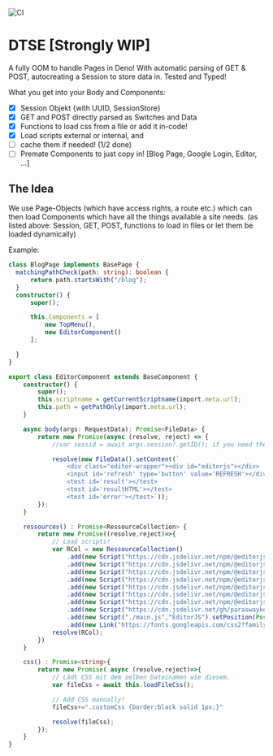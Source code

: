 ![CI](https://github.com/edenprojectde/deno-typescript-server-engine/workflows/CI/badge.svg)

# DTSE [Strongly WIP]

A fully OOM to handle Pages in Deno! With automatic parsing of GET & POST, autocreating a Session to store data in. Tested and Typed!

What you get into your Body and Components:

- [X] Session Objekt {with UUID, SessionStore}
- [X] GET and POST directly parsed as Switches and Data
- [X] Functions to load css from a file or add it in-code!
- [X] Load scripts external or internal, and 
- [ ] cache them if needed! (1/2 done)
- [ ] Premate Components to just copy in! [Blog Page, Google Login, Editor, ...]

## The Idea

We use Page-Objects (which have access rights, a route etc.) which can then load Components which have all the things available a site needs. (as listed above: Session, GET, POST, functions to load in files or let them be loaded dynamically)

Example:
```ts
class BlogPage implements BasePage {
  matchingPathCheck(path: string): boolean {
      return path.startsWith("/blog");
  }
  constructor() {
      super();

      this.Components = [
          new TopMenu(),
          new EditorComponent()
      ];

  }
}

export class EditorComponent extends BaseComponent {
    constructor() {
        super();
        this.scriptname = getCurrentScriptname(import.meta.url);
        this.path = getPathOnly(import.meta.url);
    }

    async body(args: RequestData): Promise<FileData> {
        return new Promise(async (resolve, reject) => {
            //var sessid = await args.session?.getID(); if you need the ID!

            resolve(new FileData().setContent(`
                <div class="editor-wrapper"><div id="editorjs"></div>
                <input id='refresh' type='button' value='REFRESH'></div>
                <test id='result'></test>
                <test id='resultHTML'></test>
                <test id='error'></test>`));
        });
    }

    ressources() : Promise<RessourceCollection> {
        return new Promise((resolve,reject)=>{
            // Load scripts!
            var RCol = new RessourceCollection()
                .add(new Script("https://cdn.jsdelivr.net/npm/@editorjs/editorjs@latest","EditorJS"))
                .add(new Script("https://cdn.jsdelivr.net/npm/@editorjs/header@latest","EditorJS"))
                .add(new Script("https://cdn.jsdelivr.net/npm/@editorjs/quote@latest","EditorJS"))
                .add(new Script("https://cdn.jsdelivr.net/npm/@editorjs/checklist@latest","EditorJS"))
                .add(new Script("https://cdn.jsdelivr.net/npm/@editorjs/marker@latest","EditorJS"))
                .add(new Script("https://cdn.jsdelivr.net/npm/@editorjs/warning@latest","EditorJS"))
                .add(new Script("https://cdn.jsdelivr.net/npm/@editorjs/table@latest","EditorJS"))
                .add(new Script("https://cdn.jsdelivr.net/gh/paraswaykole/editor-js-code@latest/dist/bundle.js","EditorJS"))
                .add(new Script("./main.js","EditorJS").setPosition(Position.BodyBottom))
                .add(new Link("https://fonts.googleapis.com/css2?family=Open+Sans&display=swap","stylesheet"))
            resolve(RCol);
        })
    }

    css() : Promise<string>{
        return new Promise( async (resolve,reject)=>{
            // Lädt CSS mit dem selben Dateinamen wie diesem.
            var fileCss = await this.loadFileCss();

            // Add CSS manually!
            fileCss+=".customCss {border:black solid 1px;}"

            resolve(fileCss);
        });
    }
}
```
